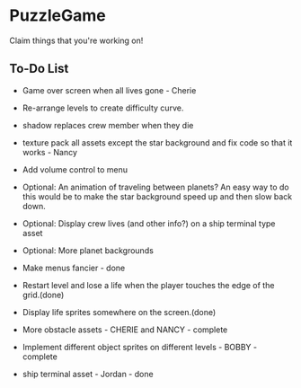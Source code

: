 # PuzzleGame

Claim things that you're working on!

To-Do List
----------

- Game over screen when all lives gone - Cherie
- Re-arrange levels to create difficulty curve.
- shadow replaces crew member when they die
- texture pack all assets except the star background and fix code so that it works - Nancy
- Add volume control to menu

- Optional: An animation of traveling between planets? An easy way to do this would be to make the star background
  speed up and then slow back down.
- Optional: Display crew lives (and other info?) on a ship terminal type asset
- Optional: More planet backgrounds 

- Make menus fancier - done
- Restart level and lose a life when the player touches the edge of the grid.(done)
- Display life sprites somewhere on the screen.(done)
- More obstacle assets - CHERIE and NANCY - complete
- Implement different object sprites on different levels - BOBBY - complete
- ship terminal asset - Jordan - done
